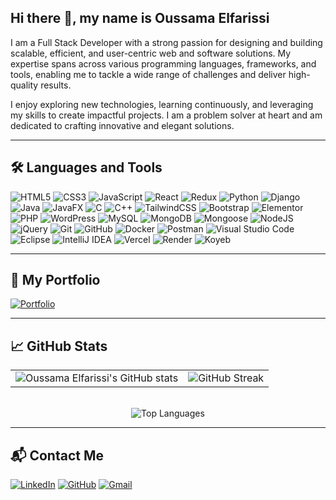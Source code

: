 ## Hi there 👋, my name is Oussama Elfarissi

I am a Full Stack Developer with a strong passion for designing and building scalable, efficient, and user-centric web and software solutions. My expertise spans across various programming languages, frameworks, and tools, enabling me to tackle a wide range of challenges and deliver high-quality results.

I enjoy exploring new technologies, learning continuously, and leveraging my skills to create impactful projects. I am a problem solver at heart and am dedicated to crafting innovative and elegant solutions.

---

## 🛠️ Languages and Tools

![HTML5](https://img.shields.io/badge/html5-%23E34F26.svg?style=for-the-badge&logo=html5&logoColor=white)
![CSS3](https://img.shields.io/badge/css3-%231572B6.svg?style=for-the-badge&logo=css3&logoColor=white)
![JavaScript](https://img.shields.io/badge/javascript-%23323330.svg?style=for-the-badge&logo=javascript&logoColor=%23F7DF1E)
![React](https://img.shields.io/badge/react-%2320232a.svg?style=for-the-badge&logo=react&logoColor=%2361DAFB)
![Redux](https://img.shields.io/badge/redux-%23593d88.svg?style=for-the-badge&logo=redux&logoColor=white)
![Python](https://img.shields.io/badge/python-3670A0?style=for-the-badge&logo=python&logoColor=ffdd54)
![Django](https://img.shields.io/badge/django-%23092E20.svg?style=for-the-badge&logo=django&logoColor=white)
![Java](https://img.shields.io/badge/Java-ED8B00?style=for-the-badge&logo=openjdk&logoColor=white)
![JavaFX](https://img.shields.io/badge/javafx-%23B07219.svg?style=for-the-badge&logo=java&logoColor=white)
![C](https://img.shields.io/badge/c-%2300599C.svg?style=for-the-badge&logo=c&logoColor=white)
![C++](https://img.shields.io/badge/c++-%2300599C.svg?style=for-the-badge&logo=c%2B%2B&logoColor=white)
![TailwindCSS](https://img.shields.io/badge/tailwindcss-%2338B2AC.svg?style=for-the-badge&logo=tailwind-css&logoColor=white)
![Bootstrap](https://img.shields.io/badge/bootstrap-%23563D7C.svg?style=for-the-badge&logo=bootstrap&logoColor=white)
![Elementor](https://img.shields.io/badge/elementor-%23D54B3D.svg?style=for-the-badge&logo=elementor&logoColor=white)
![PHP](https://img.shields.io/badge/php-%23777BB4.svg?style=for-the-badge&logo=php&logoColor=white)
![WordPress](https://img.shields.io/badge/wordpress-%23117AC9.svg?style=for-the-badge&logo=wordpress&logoColor=white)
![MySQL](https://img.shields.io/badge/mysql-%2300f.svg?style=for-the-badge&logo=mysql&logoColor=white)
![MongoDB](https://img.shields.io/badge/MongoDB-%234ea94b.svg?style=for-the-badge&logo=mongodb&logoColor=white)
![Mongoose](https://img.shields.io/badge/mongoose-%23A821A8.svg?style=for-the-badge&logo=mongoose&logoColor=white)
![NodeJS](https://img.shields.io/badge/node.js-6DA55F?style=for-the-badge&logo=node.js&logoColor=white)
![jQuery](https://img.shields.io/badge/jquery-%230769AD.svg?style=for-the-badge&logo=jquery&logoColor=white)
![Git](https://img.shields.io/badge/git-%23F05033.svg?style=for-the-badge&logo=git&logoColor=white)
![GitHub](https://img.shields.io/badge/github-%23121011.svg?style=for-the-badge&logo=github&logoColor=white)
![Docker](https://img.shields.io/badge/docker-%230db7ed.svg?style=for-the-badge&logo=docker&logoColor=white)
![Postman](https://img.shields.io/badge/Postman-FF6C37?style=for-the-badge&logo=postman&logoColor=white)
![Visual Studio Code](https://img.shields.io/badge/Visual%20Studio%20Code-0078d7.svg?style=for-the-badge&logo=visual-studio-code&logoColor=white)
![Eclipse](https://img.shields.io/badge/eclipse-2C2255.svg?style=for-the-badge&logo=eclipse&logoColor=white)
![IntelliJ IDEA](https://img.shields.io/badge/IntelliJ%20IDEA-000000?style=for-the-badge&logo=intellij-idea&logoColor=white)
![Vercel](https://img.shields.io/badge/vercel-%23000000.svg?style=for-the-badge&logo=vercel&logoColor=white)
![Render](https://img.shields.io/badge/render-%2320285E.svg?style=for-the-badge&logo=render&logoColor=white)
![Koyeb](https://img.shields.io/badge/koyeb-%23434343.svg?style=for-the-badge&logo=koyeb&logoColor=white)

---

## 📂 My Portfolio

[![Portfolio](https://img.shields.io/badge/Portfolio-%23000000.svg?style=for-the-badge&logo=firefox&logoColor=#FF7139)](https://elfarissi-portfolio.vercel.app/)

---

## 📈 GitHub Stats

<div align="center">
  <table>
    <tr>
      <td>
        <img src="https://github-readme-stats.vercel.app/api?username=elfarissio15&show_icons=true&theme=radical" alt="Oussama Elfarissi's GitHub stats" />
      </td>
      <td>
        <img src="https://github-readme-streak-stats.herokuapp.com?user=elfarissio15&theme=dark&date_format=M%20j%5B%2C%20Y%5D" alt="GitHub Streak" />
      </td>
    </tr>
  </table>
  <br />
  <img src="https://github-readme-stats.vercel.app/api/top-langs/?username=elfarissio15&layout=compact&theme=dracula&langs_count=20" alt="Top Languages" />
</div>

---

## 📬 Contact Me

[![LinkedIn](https://img.shields.io/badge/LinkedIn-blue?style=for-the-badge&logo=linkedin&logoColor=white)](https://www.linkedin.com/in/oussama-elfarissi)
[![GitHub](https://img.shields.io/badge/GitHub-black?style=for-the-badge&logo=github&logoColor=white)](https://github.com/elfarissio15)
[![Gmail](https://img.shields.io/badge/Gmail-red?style=for-the-badge&logo=gmail&logoColor=white)](mailto:oussamaelfarissi2005@gmail.com)

